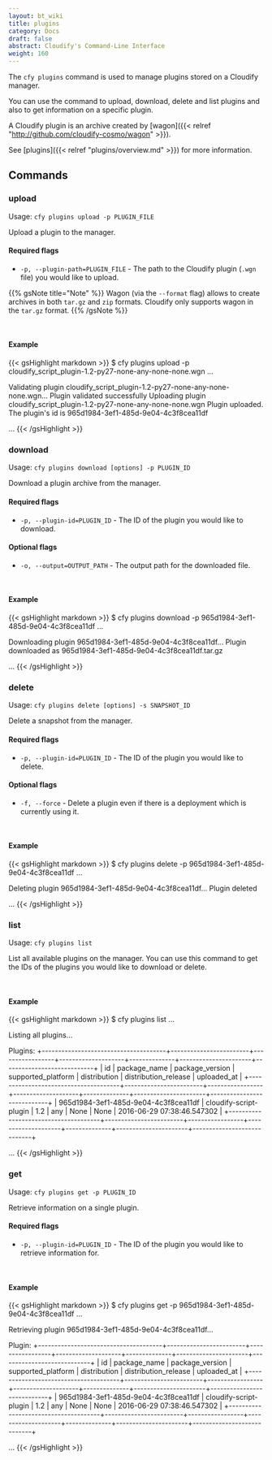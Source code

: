 ```yaml
---
layout: bt_wiki
title: plugins
category: Docs
draft: false
abstract: Cloudify's Command-Line Interface
weight: 160
---
```


The `cfy plugins` command is used to manage plugins stored on a Cloudify manager.

You can use the command to upload, download, delete and list plugins and also to get information on a specific plugin.

A Cloudify plugin is an archive created by [wagon]({{< relref "http://github.com/cloudify-cosmo/wagon" >}}).

See [plugins]({{< relref "plugins/overview.md" >}}) for more information.


## Commands

### upload

Usage: `cfy plugins upload -p PLUGIN_FILE`

Upload a plugin to the manager.

#### Required flags

* `-p, --plugin-path=PLUGIN_FILE` - The path to the Cloudify plugin (`.wgn` file) you would like to upload.

{{% gsNote title="Note" %}}
Wagon (via the `--format` flag) allows to create archives in both `tar.gz` and `zip` formats. Cloudify only supports wagon in the `tar.gz` format.
{{% /gsNote %}}


&nbsp;
#### Example

{{< gsHighlight  markdown  >}}
$ cfy plugins upload -p cloudify_script_plugin-1.2-py27-none-any-none-none.wgn
...

Validating plugin cloudify_script_plugin-1.2-py27-none-any-none-none.wgn...
Plugin validated successfully
Uploading plugin cloudify_script_plugin-1.2-py27-none-any-none-none.wgn
Plugin uploaded. The plugin's id is 965d1984-3ef1-485d-9e04-4c3f8cea11df

...
{{< /gsHighlight >}}


### download

Usage: `cfy plugins download [options] -p PLUGIN_ID`

Download a plugin archive from the manager.

#### Required flags

*  `-p, --plugin-id=PLUGIN_ID` - The ID of the plugin you would like to download.

#### Optional flags

* `-o, --output=OUTPUT_PATH` - The output path for the downloaded file.


&nbsp;
#### Example

{{< gsHighlight  markdown  >}}
$ cfy plugins download -p 965d1984-3ef1-485d-9e04-4c3f8cea11df
...

Downloading plugin 965d1984-3ef1-485d-9e04-4c3f8cea11df...
Plugin downloaded as 965d1984-3ef1-485d-9e04-4c3f8cea11df.tar.gz

...
{{< /gsHighlight >}}


### delete

Usage: `cfy plugins delete [options] -s SNAPSHOT_ID` 

Delete a snapshot from the manager.

#### Required flags

* `-p, --plugin-id=PLUGIN_ID` - The ID of the plugin you would like to delete.

#### Optional flags

*  `-f, --force` - Delete a plugin even if there is a deployment which is currently using it.


&nbsp;
#### Example

{{< gsHighlight  markdown  >}}
$ cfy plugins delete -p 965d1984-3ef1-485d-9e04-4c3f8cea11df
...

Deleting plugin 965d1984-3ef1-485d-9e04-4c3f8cea11df...
Plugin deleted

...
{{< /gsHighlight >}}


### list

Usage: `cfy plugins list` 

List all available plugins on the manager.
You can use this command to get the IDs of the plugins you would like to download or delete.


&nbsp;
#### Example

{{< gsHighlight  markdown  >}}
$ cfy plugins list
...

Listing all plugins...

Plugins:
+--------------------------------------+------------------------+-----------------+--------------------+--------------+----------------------+----------------------------+
|                  id                  |      package_name      | package_version | supported_platform | distribution | distribution_release |        uploaded_at         |
+--------------------------------------+------------------------+-----------------+--------------------+--------------+----------------------+----------------------------+
| 965d1984-3ef1-485d-9e04-4c3f8cea11df | cloudify-script-plugin |       1.2       |        any         |     None     |         None         | 2016-06-29 07:38:46.547302 |
+--------------------------------------+------------------------+-----------------+--------------------+--------------+----------------------+----------------------------+

...
{{< /gsHighlight >}}


### get

Usage: `cfy plugins get -p PLUGIN_ID` 

Retrieve information on a single plugin.

#### Required flags

* `-p, --plugin-id=PLUGIN_ID` - The ID of the plugin you would like to retrieve information for.


&nbsp;
#### Example

{{< gsHighlight  markdown  >}}
$ cfy plugins get -p 965d1984-3ef1-485d-9e04-4c3f8cea11df
...

Retrieving plugin 965d1984-3ef1-485d-9e04-4c3f8cea11df...

Plugin:
+--------------------------------------+------------------------+-----------------+--------------------+--------------+----------------------+----------------------------+
|                  id                  |      package_name      | package_version | supported_platform | distribution | distribution_release |        uploaded_at         |
+--------------------------------------+------------------------+-----------------+--------------------+--------------+----------------------+----------------------------+
| 965d1984-3ef1-485d-9e04-4c3f8cea11df | cloudify-script-plugin |       1.2       |        any         |     None     |         None         | 2016-06-29 07:38:46.547302 |
+--------------------------------------+------------------------+-----------------+--------------------+--------------+----------------------+----------------------------+

...
{{< /gsHighlight >}}